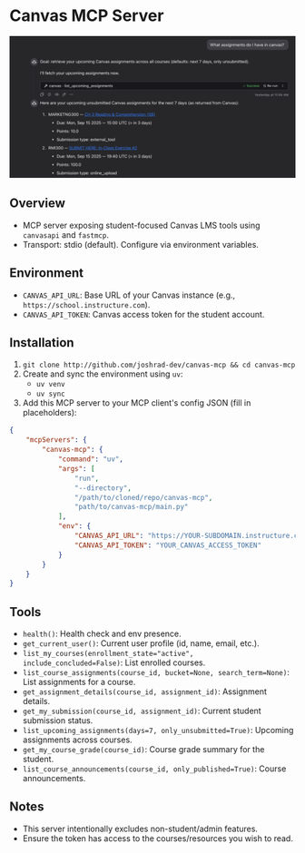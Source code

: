 # Canvas MCP Server

![](chatwise-screenshot.png)

## Overview

-   MCP server exposing student-focused Canvas LMS tools using `canvasapi` and `fastmcp`.
-   Transport: stdio (default). Configure via environment variables.

## Environment

-   `CANVAS_API_URL`: Base URL of your Canvas instance (e.g., `https://school.instructure.com`).
-   `CANVAS_API_TOKEN`: Canvas access token for the student account.

## Installation

1. `git clone http://github.com/joshrad-dev/canvas-mcp && cd canvas-mcp`
2. Create and sync the environment using `uv`:
    - `uv venv`
    - `uv sync`
3. Add this MCP server to your MCP client's config JSON (fill in placeholders):

```json
{
	"mcpServers": {
		"canvas-mcp": {
			"command": "uv",
			"args": [
				"run",
				"--directory",
				"/path/to/cloned/repo/canvas-mcp",
				"path/to/canvas-mcp/main.py"
			],
			"env": {
				"CANVAS_API_URL": "https://YOUR-SUBDOMAIN.instructure.com",
				"CANVAS_API_TOKEN": "YOUR_CANVAS_ACCESS_TOKEN"
			}
		}
	}
}
```

## Tools

-   `health()`: Health check and env presence.
-   `get_current_user()`: Current user profile (id, name, email, etc.).
-   `list_my_courses(enrollment_state="active", include_concluded=False)`: List enrolled courses.
-   `list_course_assignments(course_id, bucket=None, search_term=None)`: List assignments for a course.
-   `get_assignment_details(course_id, assignment_id)`: Assignment details.
-   `get_my_submission(course_id, assignment_id)`: Current student submission status.
-   `list_upcoming_assignments(days=7, only_unsubmitted=True)`: Upcoming assignments across courses.
-   `get_my_course_grade(course_id)`: Course grade summary for the student.
-   `list_course_announcements(course_id, only_published=True)`: Course announcements.

## Notes

-   This server intentionally excludes non-student/admin features.
-   Ensure the token has access to the courses/resources you wish to read.
